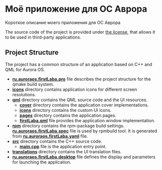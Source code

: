 # Моё приложение для ОС Аврора

Короткое описание моего приложения для ОС Аврора

The source code of the project is provided under
[the license](LICENSE.BSD-3-CLAUSE.md),
that allows it to be used in third-party applications.

## Project Structure

The project has a common structure
of an application based on C++ and QML for Aurora OS.

* **[ru.auroraos.firstLaba.pro](ru.auroraos.firstLaba.pro)** file
  describes the project structure for the qmake build system.
* **[icons](icons)** directory contains application icons for different screen resolutions.
* **[qml](qml)** directory contains the QML source code and the UI resources.
  * **[cover](qml/cover)** directory contains the application cover implementations.
  * **[icons](qml/icons)** directory contains the custom UI icons.
  * **[pages](qml/pages)** directory contains the application pages.
  * **[firstLaba.qml](qml/firstLaba.qml)** file
    provides the application window implementation.
* **[rpm](rpm)** directory contains the rpm-package build settings.
  **[ru.auroraos.firstLaba.spec](rpm/ru.auroraos.firstLaba.spec)** file is used by rpmbuild tool.
  It is generated from **[ru.auroraos.firstLaba.yaml](rpm/ru.auroraos.firstLaba.yaml)** file.
* **[src](src)** directory contains the C++ source code.
  * **[main.cpp](src/main.cpp)** file is the application entry point.
* **[translations](translations)** directory contains the UI translation files.
* **[ru.auroraos.firstLaba.desktop](ru.auroraos.firstLaba.desktop)** file
  defines the display and parameters for launching the application.